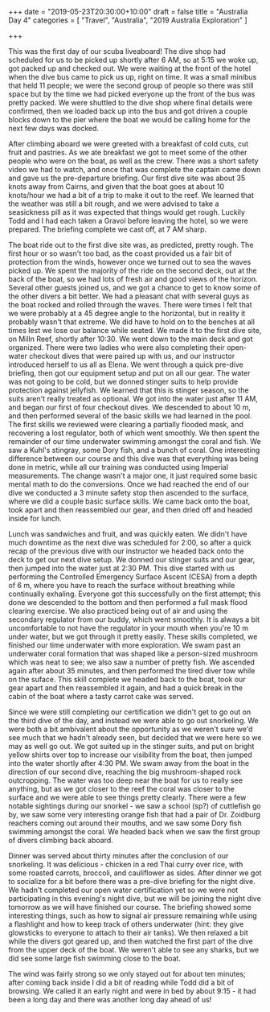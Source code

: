 +++
date = "2019-05-23T20:30:00+10:00"
draft = false
title = "Australia Day 4"
categories = [ "Travel", "Australia", "2019 Australia Exploration" ]

+++

This was the first day of our scuba liveaboard! The dive shop had scheduled for us to be picked up shortly after 6 AM, so at 5:15 we woke up, got packed up and checked out. We were waiting at the front of the hotel when the dive bus came to pick us up, right on time. It was a small minibus that held 11 people; we were the second group of people so there was still space but by the time we had picked everyone up the front of the bus was pretty packed. We were shuttled to the dive shop where final details were confirmed, then we loaded back up into the bus and got driven a couple blocks down to the pier where the boat we would be calling home for the next few days was docked.

After climbing aboard we were greeted with a breakfast of cold cuts, cut fruit and pastries. As we ate breakfast we got to meet some of the other people who were on the boat, as well as the crew. There was a short safety video we had to watch, and once that was complete the captain came down and gave us the pre-departure briefing. Our first dive site was about 35 knots away from Cairns, and given that the boat goes at about 10 knots/hour we had a bit of a trip to make it out to the reef. We learned that the weather was still a bit rough, and we were advised to take a seasickness pill as it was expected that things would get rough. Luckily Todd and I had each taken a Gravol before leaving the hotel, so we were prepared. The briefing complete we cast off, at 7 AM sharp.

The boat ride out to the first dive site was, as predicted, pretty rough. The first hour or so wasn't too bad, as the coast provided us a fair bit of protection from the winds, however once we turned out to sea the waves picked up. We spent the majority of the ride on the second deck, out at the back of the boat, so we had lots of fresh air and good views of the horizon. Several other guests joined us, and we got a chance to get to know some of the other divers a bit better. We had a pleasant chat with several guys as the boat rocked and rolled through the waves. There were times I felt that we were probably at a 45 degree angle to the horizontal, but in reality it probably wasn't that extreme. We did have to hold on to the benches at all times lest we lose our balance while seated. We made it to the first dive site, on Milln Reef, shortly after 10:30. We went down to the main deck and got organized. There were two ladies who were also completing their open-water checkout dives that were paired up with us, and our instructor introduced herself to us all as Elena. We went through a quick pre-dive briefing, then got our equipment setup and put on all our gear. The water was not going to be cold, but we donned stinger suits to help provide protection against jellyfish. We learned that this is stinger season, so the suits aren't really treated as optional. We got into the water just after 11 AM, and began our first of four checkout dives. We descended to about 10 m, and then performed several of the basic skills we had learned in the pool. The first skills we reviewed were clearing a partially flooded mask, and recovering a lost regulator, both of which went smoothly. We then spent the remainder of our time underwater swimming amongst the coral and fish. We saw a Kuhl's stingray, some Dory fish, and a bunch of coral. One interesting difference between our course and this dive was that everything was being done in metric, while all our training was conducted using Imperial measurements. The change wasn't a major one, it just required some basic mental math to do the conversions. Once we had reached the end of our dive we conducted a 3 minute safety stop then ascended to the surface, where we did a couple basic surface skills. We came back onto the boat, took apart and then reassembled our gear, and then dried off and headed inside for lunch.

Lunch was sandwiches and fruit, and was quickly eaten. We didn't have much downtime as the next dive was scheduled for 2:00, so after a quick recap of the previous dive with our instructor we headed back onto the deck to get our next dive setup. We donned our stinger suits and our gear, then jumped into the water just at 2:30 PM. This dive started with us performing the Controlled Emergency Surface Ascent (CESA) from a depth of 6 m, where you have to reach the surface without breathing while continually exhaling. Everyone got this successfully on the first attempt; this done we descended to the bottom and then performed a full mask flood clearing exercise. We also practiced being out of air and using the secondary regulator from our buddy, which went smoothly. It is always a bit uncomfortable to not have the regulator in your mouth when you're 10 m under water, but we got through it pretty easily. These skills completed, we finished our time underwater with more exploration. We swam past an underwater coral formation that was shaped like a person-sized mushroom which was neat to see; we also saw a number of pretty fish. We ascended again after about 35 minutes, and then performed the tired diver tow while on the suface. This skill complete we headed back to the boat, took our gear apart and then reassembled it again, and had a quick break in the cabin of the boat where a tasty carrot cake was served. 

Since we were still completing our certification we didn't get to go out on the third dive of the day, and instead we were able to go out snorkeling. We were both a bit ambivalent about the opportunity as we weren't sure we'd see much that we hadn't already seen, but decided that we were here so we may as well go out. We got suited up in the stinger suits, and put on bright yellow shirts over top to increase our visibility from the boat, then jumped into the water shortly after 4:30 PM. We swam away from the boat in the direction of our second dive, reaching the big mushroom-shaped rock outcropping. The water was too deep near the boat for us to really see anything, but as we got closer to the reef the coral was closer to the surface and we were able to see things pretty clearly. There were a few notable sightings during our snorkel - we saw a school (sp?) of cuttlefish go by, we saw some very interesting orange fish that had a pair of Dr. Zoidburg reachers coming out around their mouths, and we saw some Dory fish swimming amongst the coral. We headed back when we saw the first group of divers climbing back aboard.

Dinner was served about thirty minutes after the conclusion of our snorkeling. It was delicious - chicken in a red Thai curry over rice, with some roasted carrots, broccoli, and cauliflower as sides. After dinner we got to socialize for a bit before there was a pre-dive briefing for the night dive. We hadn't completed our open water certification yet so we were not participating in this evening's night dive, but we will be joining the night dive tomorrow as we will have finished our course. The briefing showed some interesting things, such as how to signal air pressure remaining while using a flashlight and how to keep track of others underwater (hint: they give glowsticks to everyone to attach to their air tanks). We then relaxed a bit while the divers got geared up, and then watched the first part of the dive from the upper deck of the boat. We weren't able to see any sharks, but we did see some large fish swimming close to the boat.

The wind was fairly strong so we only stayed out for about ten minutes; after coming back inside I did a bit of reading while Todd did a bit of browsing. We called it an early night and were in bed by about 9:15 - it had been a long day and there was another long day ahead of us!

